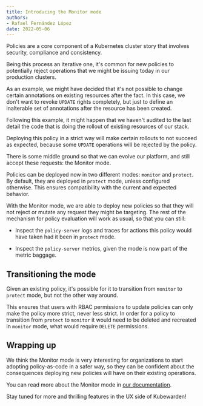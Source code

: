 ```yaml
---
title: Introducing the Monitor mode
authors:
- Rafael Fernández López
date: 2022-05-06
---
```


Policies are a core component of a Kubernetes cluster story that
involves security, compliance and consistency.

Being this process an iterative one, it's common for new policies to
potentially reject operations that we might be issuing today in our
production clusters.

As an example, we might have decided that it's not possible to change
certain annotations on existing resources after the fact. In this
case, we don't want to revoke `UPDATE` rights completely, but just to
define an inalterable set of annotations after the resource has been
created.

Following this example, it might happen that we haven't audited to the
last detail the code that is doing the rollout of existing resources
of our stack.

Deploying this policy in a strict way will make certain rollouts to
not succeed as expected, because some `UPDATE` operations will be
rejected by the policy.

There is some middle ground so that we can evolve our platform, and
still accept these requests: the Monitor mode.

Policies can be deployed now in two different modes: `monitor` and
`protect`. By default, they are deployed in `protect` mode, unless
configured otherwise. This ensures compatibility with the current and
expected behavior.

With the Monitor mode, we are able to deploy new policies so that they
will not reject or mutate any request they might be targeting. The
rest of the mechanism for policy evaluation will work as usual, so
that you can still:

- Inspect the `policy-server` logs and traces for actions this policy
  would have taken had it been in `protect` mode.

- Inspect the `policy-server` metrics, given the mode is now part of
  the metric baggage.

## Transitioning the mode

Given an existing policy, it's possible for it to transition from
`monitor` to `protect` mode, but not the other way around.

This ensures that users with RBAC permissions to update policies can
only make the policy more strict, never less strict. In order for a
policy to transition from `protect` to `monitor` it would need to be
deleted and recreated in `monitor` mode, what would require `DELETE`
permissions.

## Wrapping up

We think the Monitor mode is very interesting for organizations to
start adopting policy-as-code in a safer way, so they can be confident
about the consequences deploying new policies will have on their
existing operations.

You can read more about the Monitor mode in [our
documentation](https://docs.kubewarden.io/operator-manual/monitor-mode/01-intro.html).

Stay tuned for more and thrilling features in the UX side of
Kubewarden!

